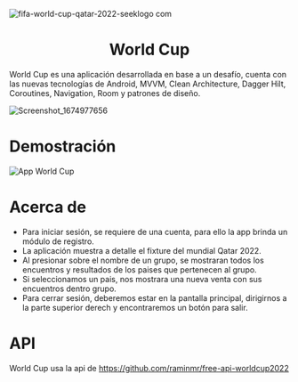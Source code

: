 ![fifa-world-cup-qatar-2022-seeklogo com](https://user-images.githubusercontent.com/49561761/215312025-1b89ffc6-12e5-4456-a9e5-1ec81f25e16c.svg)
<h1 align="center">
World Cup
</h1>

World Cup es una aplicación desarrollada en base a un desafío, cuenta con las nuevas tecnologías de Android, MVVM, Clean Architecture, Dagger Hilt, Coroutines, Navigation, Room y patrones de diseño.

![Screenshot_1674977656](https://user-images.githubusercontent.com/49561761/215312113-21e4d246-4c20-4824-8ea8-27d4c616e97a.png)

# Demostración

![App World Cup](https://user-images.githubusercontent.com/49561761/215312894-55cbc580-4290-48e5-8db0-41aed904919a.gif)

# Acerca de


<ul>
  <li>Para iniciar sesión, se requiere de una cuenta, para ello la app brinda un módulo de registro.</li>
  <li>La aplicación muestra a detalle el fixture del mundial Qatar 2022.</li>
  <li>Al presionar sobre el nombre de un grupo, se mostraran todos los encuentros y resultados de los paises que pertenecen al grupo.</li>
  <li>Si seleccionamos un pais, nos mostrara una nueva venta con sus encuentros dentro grupo.</li>
  <li>Para cerrar sesión, deberemos estar en la pantalla principal, dirigirnos a la parte superior derech y encontraremos un botón para salir.</li>
</ul>

# API

World Cup usa la api de https://github.com/raminmr/free-api-worldcup2022
